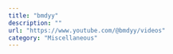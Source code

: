 ```yaml
---
title: "bmdyy"
description: ""
url: "https://www.youtube.com/@bmdyy/videos"
category: "Miscellaneous"
---
```

